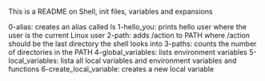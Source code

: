 This is a README on Shell, init files, variables and expansions

0-alias: creates an alias called ls
1-hello_you: prints hello user where the user is the current Linux user
2-path: adds /action to PATH where /action should be the last directory the shell looks into
3-paths: counts the number of directories in the PATH
4-global_variables: lists environment variables
5-local_variables: lista all local variables and environment variables and functions
6-create_local_variable: creates a new local variable
